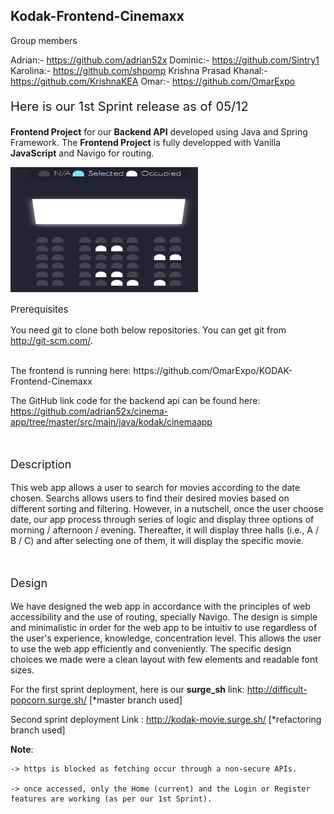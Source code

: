 ## Kodak-Frontend-Cinemaxx

Group members

Adrian:-	https://github.com/adrian52x
Dominic:-	https://github.com/Sintry1
Karolina:-	https://github.com/shpomp
Krishna Prasad Khanal:-	https://github.com/KrishnaKEA
Omar:-	https://github.com/OmarExpo


<p style="font-size:20px">Here is our 1st Sprint release as of 05/12</p> 

<strong>Frontend Project</strong> for our <strong>Backend API</strong> developed using Java and Spring Framework. The <strong>Frontend Project</strong> is fully developped with Vanilla <strong>JavaScript</strong> and Navigo for routing.

<img src="/picture/cinemaView.png" alt="cinemaView" width="300" height="200"/>
<br/>
<p style="font-size:15px">Prerequisites</p>

You need git to clone both below repositories. You can get git from http://git-scm.com/.

<br/>
The frontend is running here: https://github.com/OmarExpo/KODAK-Frontend-Cinemaxx

The GitHub link code for the backend api can be found here: https://github.com/adrian52x/cinema-app/tree/master/src/main/java/kodak/cinemaapp


<br/>
<p style="font-size:18px">Description</p>

This web app allows a user to search for movies according to the date chosen. Searchs allows users to find their desired movies based on different sorting and filtering. However, in a nutschell, once the user choose date, our app process through series of logic and display three options of morning / afternoon / evening. Thereafter, it will display three halls (i.e., A / B / C)  and after selecting one of them, it will display the specific movie.


<br/>
<p style="font-size:18px">Design</p>

We have designed the web app in accordance with the principles of web accessibility and the use of routing, specially Navigo.
The design is simple and minimalistic in order for the web app to be intuitiv to use regardless of the user's experience, knowledge, concentration level. This allows the user to use the web app efficiently and conveniently.
The specific design choices we made were a clean layout with few elements and readable font sizes.


For the first sprint deployment, here is our <strong>surge_sh</strong> link: http://difficult-popcorn.surge.sh/ [*master branch used]

Second sprint deployment Link : http://kodak-movie.surge.sh/   [*refactoring branch used]

 <strong>Note</strong>: 
 
    -> https is blocked as fetching occur through a non-secure APIs.
    
    -> once accessed, only the Home (current) and the Login or Register features are working (as per our 1st Sprint).



    
